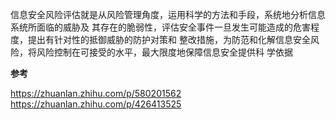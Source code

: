 信息安全风险评估就是从风险管理角度，运用科学的方法和手段，系统地分析信息系统所面临的威胁及
其存在的脆弱性，评估安全事件一旦发生可能造成的危害程度，提出有针对性的抵御威胁的防护对策和
整改措施，为防范和化解信息安全风险，将风险控制在可接受的水平，最大限度地保障信息安全提供科
学依据

**参考**

https://zhuanlan.zhihu.com/p/580201562
https://zhuanlan.zhihu.com/p/426413525